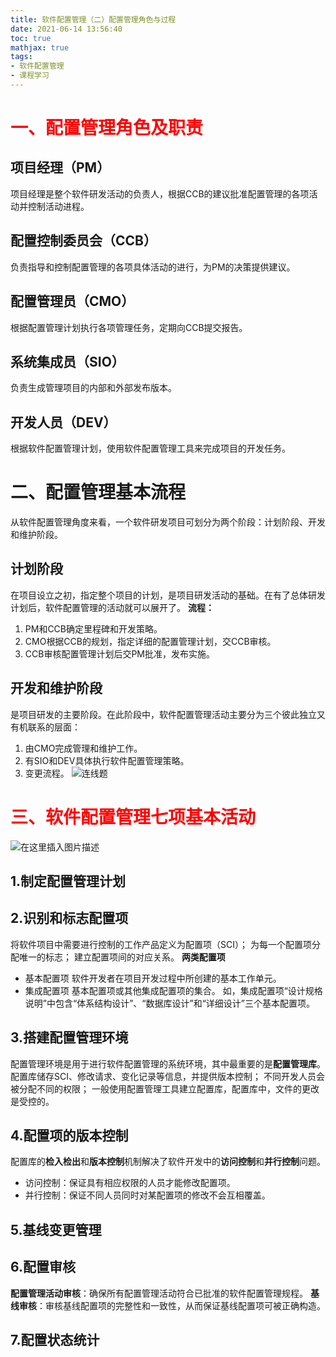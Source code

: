 ```yaml
---
title: 软件配置管理（二）配置管理角色与过程
date: 2021-06-14 13:56:40
toc: true
mathjax: true
tags:
- 软件配置管理
- 课程学习
---
```


# <font color='red'>一、配置管理角色及职责</font>
## 项目经理（PM）
项目经理是整个软件研发活动的负责人，根据CCB的建议批准配置管理的各项活动并控制活动进程。
## 配置控制委员会（CCB）
负责指导和控制配置管理的各项具体活动的进行，为PM的决策提供建议。
## 配置管理员（CMO）
根据配置管理计划执行各项管理任务，定期向CCB提交报告。
## 系统集成员（SIO）
负责生成管理项目的内部和外部发布版本。
## 开发人员（DEV）
根据软件配置管理计划，使用软件配置管理工具来完成项目的开发任务。
# 二、配置管理基本流程
从软件配置管理角度来看，一个软件研发项目可划分为两个阶段：计划阶段、开发和维护阶段。
## 计划阶段
在项目设立之初，指定整个项目的计划，是项目研发活动的基础。在有了总体研发计划后，软件配置管理的活动就可以展开了。
**流程：**
1.  PM和CCB确定里程碑和开发策略。
2. CMO根据CCB的规划，指定详细的配置管理计划，交CCB审核。
3. CCB审核配置管理计划后交PM批准，发布实施。
## 开发和维护阶段
是项目研发的主要阶段。在此阶段中，软件配置管理活动主要分为三个彼此独立又有机联系的层面：

1. 由CMO完成管理和维护工作。
2. 有SIO和DEV具体执行软件配置管理策略。
3. 变更流程。
![连线题](https://raw.githubusercontent.com/buttering/EasyBlogs/master/asset/pictures/7624914ea952bb9c5a4141d0507475e8/05006e7fda574833b7127b029a37399b.png)
# <font color='red'>三、软件配置管理七项基本活动</font>
![在这里插入图片描述](https://raw.githubusercontent.com/buttering/EasyBlogs/master/asset/pictures/7624914ea952bb9c5a4141d0507475e8/26755a3514fa1944b2321b6f84013ab0.png)

## 1.制定配置管理计划
## 2.识别和标志配置项
将软件项目中需要进行控制的工作产品定义为配置项（SCI）；
为每一个配置项分配唯一的标志；
建立配置项间的对应关系。
**两类配置项**
- 基本配置项
软件开发者在项目开发过程中所创建的基本工作单元。
- 集成配置项
基本配置项或其他集成配置项的集合。
如，集成配置项“设计规格说明”中包含“体系结构设计”、“数据库设计”和“详细设计”三个基本配置项。
## 3.搭建配置管理环境
配置管理环境是用于进行软件配置管理的系统环境，其中最重要的是**配置管理库**。
配置库储存SCI、修改请求、变化记录等信息，并提供版本控制；
不同开发人员会被分配不同的权限；
一般使用配置管理工具建立配置库，配置库中，文件的更改是受控的。
## 4.配置项的版本控制
配置库的**检入检出**和**版本控制**机制解决了软件开发中的**访问控制**和**并行控制**问题。
- 访问控制：保证具有相应权限的人员才能修改配置项。
- 并行控制：保证不同人员同时对某配置项的修改不会互相覆盖。
## 5.基线变更管理
## 6.配置审核
**配置管理活动审核**：确保所有配置管理活动符合已批准的软件配置管理规程。
**基线审核**：审核基线配置项的完整性和一致性，从而保证基线配置项可被正确构造。

## 7.配置状态统计